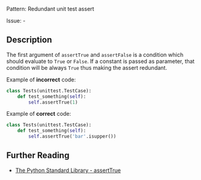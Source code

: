 Pattern: Redundant unit test assert

Issue: -

## Description

The first argument of `assertTrue` and `assertFalse` is a condition which should evaluate to `True` or `False`. If a constant is passed as parameter, that condition will be always `True` thus making the assert redundant.


Example of **incorrect** code:

```python
class Tests(unittest.TestCase):
    def test_something(self):
        self.assertTrue(1)
```

Example of **correct** code:

```python
class Tests(unittest.TestCase):
    def test_something(self):
        self.assertTrue('bar'.isupper())
```

## Further Reading

* [The Python Standard Library - assertTrue](https://docs.python.org/2/library/unittest.html#unittest.TestCase.assertTrue)
